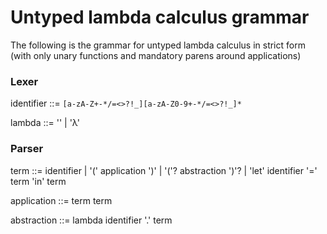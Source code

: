 # Untyped lambda calculus grammar

The following is the grammar for untyped lambda calculus in strict form 
(with only unary functions and mandatory parens around applications)

### Lexer

identifier ::= `[a-zA-Z+-*/=<>?!_][a-zA-Z0-9+-*/=<>?!_]*`

lambda ::= '\' | 'λ'

### Parser

term ::= 
    identifier
    | '(' application ')'
    | '('? abstraction ')'?
    | 'let' identifier '=' term 'in' term

application ::= term term

abstraction ::= lambda identifier '.' term

